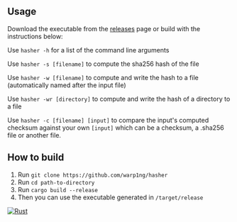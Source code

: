 ## Usage
Download the executable from the [releases](https://github.com/warp1ng/hasher/releases) page or build with the instructions below:

Use `hasher -h` for a list of the command line arguments

Use `hasher -s [filename]` to compute the sha256 hash of the file

Use `hasher -w [filename]` to compute and write the hash to a file (automatically named after the input file)

Use `hasher -wr [directory]` to compute and write the hash of a directory to a file

Use `hasher -c [filename] [input]` to compare the input's computed checksum against your own `[input]` which can be a checksum, a .sha256 file or another file.

## How to build
1. Run `git clone https://github.com/warp1ng/hasher`
2. Run `cd path-to-directory`
3. Run `cargo build --release`
4. Then you can use the executable generated in `/target/release`

[![Rust](https://github.com/warp1ng/hasher/actions/workflows/rust.yml/badge.svg)](https://github.com/warp1ng/hasher/actions/workflows/rust.yml)

